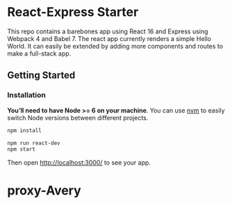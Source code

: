 # React-Express Starter
This repo contains a barebones app using React 16 and Express using Webpack 4 and Babel 7. The react app currently renders a simple Hello World. It can easily be extended by adding more components and routes to make a full-stack app.

## Getting Started

### Installation

**You’ll need to have Node >= 6 on your machine**. You can use [nvm](https://github.com/creationix/nvm#installation) to easily switch Node versions between different projects.

```sh
npm install
```

```sh
npm run react-dev
npm start
```

Then open [http://localhost:3000/](http://localhost:3000/) to see your app.<br>
# proxy-Avery
